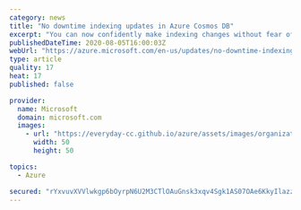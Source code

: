 ```yaml
---
category: news
title: "No downtime indexing updates in Azure Cosmos DB"
excerpt: "You can now confidently make indexing changes without fear of impacting existing reads and writes. Before this change, write performance was unaffected during index updates but query results were not consistent while the index transformation was ongoing. "
publishedDateTime: 2020-08-05T16:00:03Z
webUrl: "https://azure.microsoft.com/en-us/updates/no-downtime-indexing-updates-in-azure-cosmos-db/"
type: article
quality: 17
heat: 17
published: false

provider:
  name: Microsoft
  domain: microsoft.com
  images:
    - url: "https://everyday-cc.github.io/azure/assets/images/organizations/microsoft.com-50x50.jpg"
      width: 50
      height: 50

topics:
  - Azure

secured: "rYxvuvXVVlwkgp6bOyrpN6U2M3CTlOAuGnsk3xqv4Sgk1AS07OAe6KkyIlazzgoV2wXr/TVyQkV+vunmEJcg+Rh/dCRcoFd14L52p/s40+plKRBxIf+p7HYxe0lAgxaEtCv5uHtoirwNjUQYl1P0X4ARZ8okRs++vJKNWcbjuuXS5XAVx9tcak2/2vvncCWgEpvdxqLybKR2fnZJLbq0dSoh7APT++kle5te7vU2aSAOUKBDTs2FbQs0WzrCkJs9Ljsnv64/+mzK0RkpQWhlrN34AWbEqnRN+bYwZ0WgnKWv5t+rEWp2SC7fgiTddsCe46VlQTlAkmF6AxqmPybLQw==;HXMDWpKOArru3TBkMg+03Q=="
---
```



